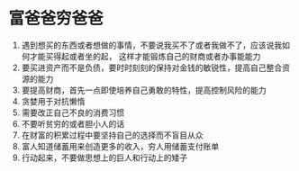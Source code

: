 # 富爸爸穷爸爸

1. 遇到想买的东西或者想做的事情，不要说我买不了或者我做不了，应该说我如何才能买得起或者坐的起，
   这样才能锻炼自己的财商或者办事能能力
2. 要买进资产而不是负债，要时时刻刻的保持对金钱的敏锐性，提高自己整合资源的能力
3. 要提高财商，首先一点即使培养自己勇敢的特性，提高控制风险的能力
4. 贪婪用于对抗懒惰
5. 需要改正自己不良的消费习惯
6. 不要听贫穷的或者胆小人的话
7. 在财富的积累过程中要坚持自己的选择而不盲目从众
8. 富人知道储蓄用来创造更多的收入，穷人用储蓄支付账单
9. 行动起来，不要做思想上的巨人和行动上的矮子
